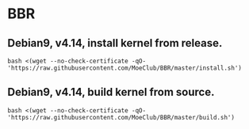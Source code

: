 # BBR
## Debian9, v4.14, install kernel from release.
```
bash <(wget --no-check-certificate -qO- 'https://raw.githubusercontent.com/MoeClub/BBR/master/install.sh')
```

## Debian9, v4.14, build kernel from source.
```
bash <(wget --no-check-certificate -qO- 'https://raw.githubusercontent.com/MoeClub/BBR/master/build.sh')
```


